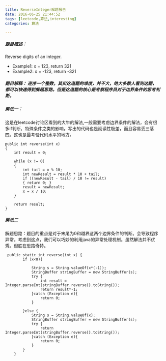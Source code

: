 ```yaml
---
title: ReverseInteger解题报告
date: 2016-06-25 21:44:52
tags: [leetcode,算法,interesting] 
categories: 算法

---
```


##### 题目概述： 
Reverse digits of an integer.
-  Example1: x = 123, return 321
-  Example2: x = -123, return -321

##### 题目解释： 逆序一个整数，其实这道题的难度，并不大，绝大多数人看到这题，都可以快速得到解题思路。但是这道题的核心是考察程序员对于边界条件的思考判断。

##### 解法一：
这是在leetcode讨论区看到的大牛的解法,一般需要考虑边界条件的解法，会有很多if判断，特殊条件之类的影响，写出的代码也是阅读性极差，而且容易丢三落四。这也是最考验代码水平的地方。

<!-- more -->


```
public int reverse(int x)
{
    int result = 0;

    while (x != 0)
    {
        int tail = x % 10;
        int newResult = result * 10 + tail;
        if ((newResult - tail) / 10 != result)
        { return 0; }
        result = newResult;
        x = x / 10;
    }

    return result;
}
```

##### 解法二

解题思路：题目的重点是对于末尾为0和越界这两个边界条件的判断。会导致程序异常。考虑到这点，我们可以巧妙的利用java的异常处理机制。虽然解法并不优秀。但胜在思路奇特。

```
 public static int reverse(int x) {
        if (x<0){

            String s = String.valueOf(x*(-1));
            StringBuffer stringBuffer = new StringBuffer(s);
            try {
                int result = Integer.parseInt(stringBuffer.reverse().toString());
                return result*-1;
            }catch (Exception e){
                return 0;
            }

        }else {
            String s = String.valueOf(x);
            StringBuffer stringBuffer = new StringBuffer(s);
            try {
                return Integer.parseInt(stringBuffer.reverse().toString());
            }catch (Exception e){
                return 0;
            }
        }
    }
```
